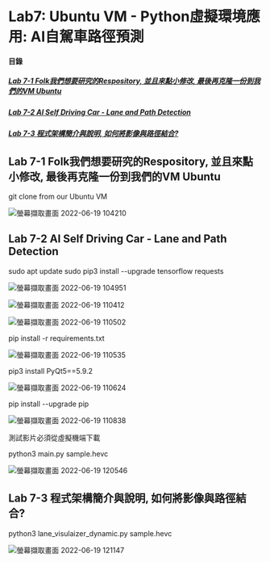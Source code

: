 # Lab7: Ubuntu VM - Python虛擬環境應用: AI自駕車路徑預測

<a name="000"/>

#### 目錄

##### [Lab 7-1 Folk我們想要研究的Respository, 並且來點小修改, 最後再克隆一份到我們的VM Ubuntu](#001)
##### [Lab 7-2 AI Self Driving Car - Lane and Path Detection](#002)
##### [Lab 7-3 程式架構簡介與說明, 如何將影像與路徑結合? ](#003)

<a name="001"/>

## Lab 7-1 Folk我們想要研究的Respository, 並且來點小修改, 最後再克隆一份到我們的VM Ubuntu


git clone from our Ubuntu VM

![螢幕擷取畫面 2022-06-19 104210](https://user-images.githubusercontent.com/89327102/174463668-b61443f9-0e55-44da-9e49-888c158984b4.jpg)

<a name="002"/>

## Lab 7-2 AI Self Driving Car - Lane and Path Detection

sudo apt update
sudo pip3 install --upgrade tensorflow requests

![螢幕擷取畫面 2022-06-19 104951](https://user-images.githubusercontent.com/89327102/174464283-27022a86-40d5-478b-9ac4-ddf4f566a4c8.jpg)

![螢幕擷取畫面 2022-06-19 110412](https://user-images.githubusercontent.com/89327102/174464287-35ec415a-1d98-42f6-9f2e-e8e0c40f9737.jpg)

![螢幕擷取畫面 2022-06-19 110502](https://user-images.githubusercontent.com/89327102/174464290-235d3029-5b52-4a38-99f1-2765f24f360f.jpg)

pip install -r requirements.txt

![螢幕擷取畫面 2022-06-19 110535](https://user-images.githubusercontent.com/89327102/174464295-d223434b-d892-4702-80e5-1cbfd94b6991.jpg)

pip3 install PyQt5==5.9.2

![螢幕擷取畫面 2022-06-19 110624](https://user-images.githubusercontent.com/89327102/174464298-19d5631f-6e7c-4092-be69-a24435ecc1e4.jpg)

pip install --upgrade pip

![螢幕擷取畫面 2022-06-19 110838](https://user-images.githubusercontent.com/89327102/174464301-ab49591f-1d62-421b-b702-ac42af863df5.jpg)

測試影片必須從虛擬機端下載

python3 main.py sample.hevc

![螢幕擷取畫面 2022-06-19 120546](https://user-images.githubusercontent.com/89327102/174465441-7590083c-4dfe-4337-8275-40a30b8190be.jpg)

<a name="003"/>

## Lab 7-3 程式架構簡介與說明, 如何將影像與路徑結合?

python3 lane_visulaizer_dynamic.py sample.hevc

![螢幕擷取畫面 2022-06-19 121147](https://user-images.githubusercontent.com/89327102/174465526-d7c65fb7-a3a9-467e-b6ca-ba674d82ae9a.jpg)

